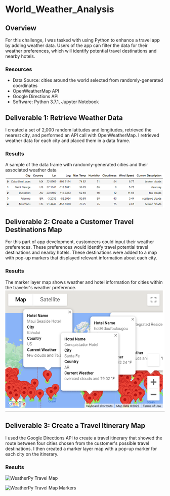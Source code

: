 # World_Weather_Analysis

## Overview
For this challenge, I was tasked with using Python to enhance a travel app by adding weather data. Users of the app can filter the data for their weather preferences, which will identify potential travel destinations and nearby hotels. 

### Resources
 * Data Source: cities around the world selected from randomly-generated coordinates
 * OpenWeatherMap API
 * Google Directions API
 * Software: Python 3.7.1, Jupyter Notebook 

## Deliverable 1: Retrieve Weather Data
I created a set of 2,000 random latitudes and longitudes, retrieved the nearest city, and performed an API call with OpenWeatherMap. I retrieved weather data for each city and placed them in a data frame. 

### Results
A sample of the data frame with randomly-generated cities and their associated weather data 
![WeatherData](https://github.com/CSoldo1/World_Weather_Analysis/blob/main/Deliverable1.PNG)

## Deliverable 2: Create a Customer Travel Destinations Map
For this part of app development, customeers could input their weather preferences. These preferences would identify travel potential travel destinations and nearby hotels. These destinations were added to a map with pop-up markers that displayed relevant information about each city. 

### Results
The marker layer map shows weather and hotel information for cities within the traveler's weather preference. 
![Marker Layer Map](https://github.com/CSoldo1/World_Weather_Analysis/blob/main/Vacation_Search/WeatherPy_vacation_map.PNG)

## Deliverable 3: Create a Travel Itinerary Map
I used the Google Directions API to create a travel itinerary that showed the route between four cities chosen from the customer's possible travel destinations. I then created a marker layer map with a pop-up marker for each city on the itinerary. 

### Results

![WeatherPy Travel Map]()

![WeatherPy Travel Map Markers]()



